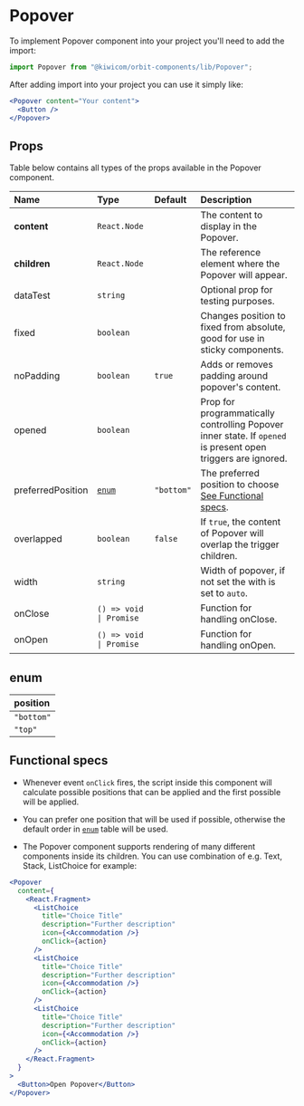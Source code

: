 # Popover

To implement Popover component into your project you'll need to add the import:

```jsx
import Popover from "@kiwicom/orbit-components/lib/Popover";
```

After adding import into your project you can use it simply like:

```jsx
<Popover content="Your content">
  <Button />
</Popover>
```

## Props

Table below contains all types of the props available in the Popover component.

| Name              | Type                    | Default    | Description                                                                                                  |
| :---------------- | :---------------------- | :--------- | :----------------------------------------------------------------------------------------------------------- |
| **content**       | `React.Node`            |            | The content to display in the Popover.                                                                       |
| **children**      | `React.Node`            |            | The reference element where the Popover will appear.                                                         |
| dataTest          | `string`                |            | Optional prop for testing purposes.                                                                          |
| fixed             | `boolean`               |            | Changes position to fixed from absolute, good for use in sticky components.                                  |
| noPadding         | `boolean`               | `true`     | Adds or removes padding around popover's content.                                                            |
| opened            | `boolean`               |            | Prop for programmatically controlling Popover inner state. If `opened` is present open triggers are ignored. |
| preferredPosition | [`enum`](#enum)         | `"bottom"` | The preferred position to choose [See Functional specs](#functional-specs).                                  |
| overlapped        | `boolean`               | `false`    | If `true`, the content of Popover will overlap the trigger children.                                         |
| width             | `string`                |            | Width of popover, if not set the with is set to `auto`.                                                      |
| onClose           | `() => void \| Promise` |            | Function for handling onClose.                                                                               |
| onOpen            | `() => void \| Promise` |            | Function for handling onOpen.                                                                                |

## enum

| position   |
| :--------- |
| `"bottom"` |
| `"top"`    |

## Functional specs

- Whenever event `onClick` fires, the script inside this component will calculate possible positions that can be applied and the first possible will be applied.

- You can prefer one position that will be used if possible, otherwise the default order in [`enum`](#enum) table will be used.

- The Popover component supports rendering of many different components inside its children. You can use combination of e.g. Text, Stack, ListChoice for example:

```jsx
<Popover
  content={
    <React.Fragment>
      <ListChoice
        title="Choice Title"
        description="Further description"
        icon={<Accommodation />}
        onClick={action}
      />
      <ListChoice
        title="Choice Title"
        description="Further description"
        icon={<Accommodation />}
        onClick={action}
      />
      <ListChoice
        title="Choice Title"
        description="Further description"
        icon={<Accommodation />}
        onClick={action}
      />
    </React.Fragment>
  }
>
  <Button>Open Popover</Button>
</Popover>
```
